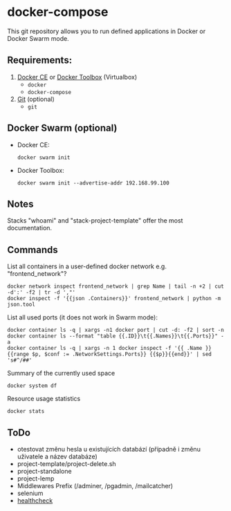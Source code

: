 # docker-compose

This git repository allows you to run defined applications in Docker or Docker Swarm mode.

## Requirements:
1. [Docker CE](https://download.docker.com?target=_blank) or [Docker Toolbox](https://github.com/docker/toolbox/releases/?target=_blank) (Virtualbox)
    - `docker`
    - `docker-compose`
1. [Git](https://git-scm.com/?target=_blank) (optional)
    - `git`

## Docker Swarm (optional)

- Docker CE:

      docker swarm init

- Docker Toolbox:

      docker swarm init --advertise-addr 192.168.99.100

## Notes

Stacks "whoami" and "stack-project-template" offer the most documentation.

## Commands

List all containers in a user-defined docker network e.g. "frontend_network"?

    docker network inspect frontend_network | grep Name | tail -n +2 | cut -d':' -f2 | tr -d ',"'
    docker inspect -f '{{json .Containers}}' frontend_network | python -m json.tool

List all used ports (it does not work in Swarm mode): 

    docker container ls -q | xargs -n1 docker port | cut -d: -f2 | sort -n
    docker container ls --format "table {{.ID}}\t{{.Names}}\t{{.Ports}}" -a
    docker container ls -q | xargs -n 1 docker inspect -f '{{ .Name }} {{range $p, $conf := .NetworkSettings.Ports}} {{$p}}{{end}}' | sed 's#^/##'

Summary of the currently used space

    docker system df
    
Resource usage statistics

    docker stats

## ToDo

- otestovat změnu hesla u existujících databází (případně i změnu uživatele a název databáze)
- project-template/project-delete.sh
- project-standalone
- project-lemp
- Middlewares Prefix (/adminer, /pgadmin, /mailcatcher)
- selenium
- [healthcheck](https://docs.docker.com/engine/reference/builder/#healthcheck)